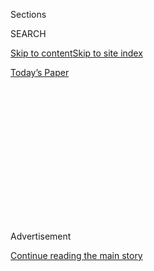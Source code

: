 <div id="app">

<div>

<div>

<div>

<div class="NYTAppHideMasthead css-1q2w90k e1suatyy0">

<div class="section css-ui9rw0 e1suatyy2">

<div class="css-eph4ug er09x8g0">

<div class="css-6n7j50">

</div>

<span class="css-1dv1kvn">Sections</span>

<div class="css-10488qs">

<span class="css-1dv1kvn">SEARCH</span>

</div>

[Skip to content](#site-content)[Skip to site
index](#site-index)

</div>

<div class="css-10698na e1huz5gh0">

</div>

</div>

<div id="masthead-bar-one" class="section hasLinks css-15hmgas e1csuq9d3">

<div class="css-uqyvli e1csuq9d0">

</div>

<div class="css-1uqjmks e1csuq9d1">

</div>

<div class="css-9e9ivx">

[](https://myaccount.nytimes3xbfgragh.onion/auth/login?response_type=cookie&client_id=vi)

</div>

<div class="css-1bvtpon e1csuq9d2">

[Today’s
Paper](https://www.nytimes3xbfgragh.onion/section/todayspaper)

</div>

</div>

</div>

</div>

<div data-aria-hidden="false">

<div id="site-content" data-role="main">

<div>

<div class="css-1aor85t" style="opacity:0.000000001;z-index:-1;visibility:hidden">

<div class="css-1hqnpie">

<div class="css-epjblv">

<span class="css-17xtcya">[Opinion](/section/opinion)</span><span class="css-x15j1o">|</span><span class="css-fwqvlz">Why
Did Hong Kong Delay Its Election — by a
Year?</span>

</div>

<div class="css-k008qs">

<div class="css-1iwv8en">

<span class="css-18z7m18"></span>

<div>

</div>

</div>

<span class="css-1n6z4y">https://nyti.ms/2DvMthi</span>

<div class="css-1705lsu">

<div class="css-4xjgmj">

<div class="css-4skfbu" data-role="toolbar" data-aria-label="Social Media Share buttons, Save button, and Comments Panel with current comment count" data-testid="share-tools">

  - 
  - 
  - 
  - 
    
    <div class="css-6n7j50">
    
    </div>

  - 

</div>

</div>

</div>

</div>

</div>

</div>

<div id="NYT_TOP_BANNER_REGION" class="css-13pd83m">

</div>

<div id="top-wrapper" class="css-1sy8kpn">

<div id="top-slug" class="css-l9onyx">

Advertisement

</div>

[Continue reading the main
story](#after-top)

<div class="ad top-wrapper" style="text-align:center;height:100%;display:block;min-height:250px">

<div id="top" class="place-ad" data-position="top" data-size-key="top">

</div>

</div>

<div id="after-top">

</div>

</div>

<div>

<div class="css-v5btjw etb61u70">

<div class="css-v05ibm etb61u71">

[Opinion](/section/opinion)

</div>

</div>

<div id="sponsor-wrapper" class="css-1hyfx7x">

<div id="sponsor-slug" class="css-19vbshk">

Supported by

</div>

[Continue reading the main
story](#after-sponsor)

<div id="sponsor" class="ad sponsor-wrapper" style="text-align:center;height:100%;display:block">

</div>

<div id="after-sponsor">

</div>

</div>

<div class="css-186x18t">

</div>

<div class="css-1vkm6nb ehdk2mb0">

# Why Did Hong Kong Delay Its Election — by a Year?

</div>

The government blames the pandemic. More likely, it was afraid to lose.

<div class="css-18e8msd">

<div class="css-vp77d3 epjyd6m0">

<div class="css-1baulvz">

By <span class="css-1baulvz last-byline" itemprop="name">Fernando
Cheung</span>

<div class="css-8atqhb">

Mr. Cheung is a member of the Hong Kong Legislative Council.

</div>

</div>

</div>

  - Aug. 2, 2020, <span class="css-epvm6">12:52 p.m.
    ET</span>

  - 
    
    <div class="css-4xjgmj">
    
    <div class="css-d8bdto" data-role="toolbar" data-aria-label="Social Media Share buttons, Save button, and Comments Panel with current comment count" data-testid="share-tools">
    
      - 
      - 
      - 
      - 
        
        <div class="css-6n7j50">
        
        </div>
    
      - 
    
    </div>
    
    </div>

</div>

</div>

<div class="section meteredContent css-1r7ky0e" name="articleBody" itemprop="articleBody">

<div class="css-79elbk" data-testid="photoviewer-wrapper">

<div class="css-z3e15g" data-testid="photoviewer-wrapper-hidden">

</div>

<div class="css-1a48zt4 ehw59r15" data-testid="photoviewer-children">

![<span class="css-16f3y1r e13ogyst0" data-aria-hidden="true">Members of
the Civic Party at a news conference in Hong Kong on Thursday after 12
candidates were barred from running in the legislative election in
September. The next day, the election was
postponed.</span><span class="css-cnj6d5 e1z0qqy90" itemprop="copyrightHolder"><span class="css-1ly73wi e1tej78p0">Credit...</span><span>Kin
Cheung/Associated
Press</span></span>](https://static01.graylady3jvrrxbe.onion/images/2020/08/04/opinion/04cheung/merlin_175103946_901ecb4f-473c-4826-8ac7-a4771835ac6b-articleLarge.jpg?quality=75&auto=webp&disable=upscale)

</div>

</div>

<div class="css-1fanzo5 StoryBodyCompanionColumn">

<div class="css-53u6y8">

HONG KONG — And now, it’s election fraud.

The Chinese Communist Party’s onslaught against the rights and the
freedoms of the Hong Kong people continues. On June 30, it imposed on
the city a new [national security
law](https://www.gld.gov.hk/egazette/pdf/20202448e/egn2020244872.pdf).
Within hours the police arrested people simply for possessing banners
that said “[Hong Kong
Independence](https://twitter.com/hkpoliceforce/status/1278201222457987073).”

On Thursday, the Hong Kong authorities [disqualified 12 candidates from
the pro-democracy
camp](https://www.nytimes3xbfgragh.onion/2020/07/29/world/asia/hong-kong-arrests-security-law.html),
including four sitting legislators, from running in the election for the
Legislative Council, known as LegCo, scheduled for early September: They
questioned the candidates’ sincerity in pledging allegiance to the
government.

An official government statement listed “[expressing an objection in
principle](https://www.info.gov.hk/gia/general/202007/30/P2020073000481.htm)”
to the new national security law as one of the grounds for
disqualification — adding, “There is no question of any political
censorship, restriction of the freedom of speech or deprivation of the
right to stand for elections as alleged by some members of the
community.”

And then on Friday, the Hong Kong authorities announced that the LegCo
election [would be delayed by a
year](https://www.nytimes3xbfgragh.onion/2020/07/31/world/asia/hong-kong-election-delayed.html).

</div>

</div>

<div class="css-1fanzo5 StoryBodyCompanionColumn">

<div class="css-53u6y8">

They cited the coronavirus pandemic as an excuse, but the truth is that
they are afraid their camp would lose the race.

Why else postpone the election so early before voting day? Or for so
long? Over the past few months, elections were successfully held in
[South
Korea](https://www.nytimes3xbfgragh.onion/2020/04/15/world/asia/south-korea-election.html),
[Tokyo](https://www.nytimes3xbfgragh.onion/2020/07/05/world/asia/tokyo-governor-election.html)
and
[Singapore](https://www.nytimes3xbfgragh.onion/2020/07/10/world/asia/singapore-election-results.html)
in the middle of coronavirus outbreaks.

The pro-government camp was humiliated in district council elections in
November, when the opposition won [86 percent of contested
seats.](https://www.nytimes3xbfgragh.onion/2019/11/24/world/asia/hong-kong-election-results.html)
In mid-July more than 600,000 people turned up for[informal primaries
for the opposition
camp](https://hongkongfp.com/2020/07/14/serious-provocation-beijing-blasts-hong-kong-democrat-primaries-after-initial-results-reveal/)
— which Beijing’s representatives in the city later called “a serious
provocation to the current election system.” Not wanting to lose another
election, the pro-government forces have, in effect, canceled it.

And now this postponed election creates a dangerous legislative void —
as well as a gutting dilemma for some of us who are pro-democracy
members of LegCo.

Hong Kong’s election cycle is fixed: Under [the Basic
Law](https://www.basiclaw.gov.hk/en/basiclawtext/images/basiclaw_full_text_en.pdf),
the city’s mini-constitution, legislative elections are to be held every
four years in September. The embattled chief executive, Carrie Lam, has
conceded that this delay does not conform to the law — and so she [is
deferring to the Chinese government in
Beijing](https://www.info.gov.hk/gia/general/202007/31/P2020073101081.htm?fontSize=1)
to decide how a provisional Legislature here should operate.

</div>

</div>

<div class="css-1fanzo5 StoryBodyCompanionColumn">

<div class="css-53u6y8">

It is not known whether that body will function as LegCo usually does,
or if it will meet only in emergency situations. Even if LegCo’s current
session is simply extended, its composition is now unclear: Will the
sitting legislators who were disqualified from contesting the next
election be allowed to continue to serve?

I am one of the 24 members of LegCo from the pro-democracy camp, out of
a total of 70 legislators.

Throughout the years, our camp — which comprises different parties with
different views, though all committed to democratic rights and freedoms
— has received a majority of the popular vote for the seats decided by
direct suffrage. But the Legislature’s design, which reserves [35 seats
for special interest groups](https://www.reo.gov.hk/en/voter/FC.htm) —
many by now dominated or co-opted by pro-Beijing parties — has ensured
that nonetheless we are a minority.

During LegCo’s current term, the government had already disqualified [a
total](https://www.nytimes3xbfgragh.onion/2016/11/08/world/asia/china-hong-kong-sixtus-leung-yau-wai-ching.html)
of [six elected pro-democracy
legislators](https://www.nytimes3xbfgragh.onion/2017/07/14/world/asia/hong-kong-court-pro-democracy-lawmakers.html),
essentially arguing that their allegiance to the idea that Hong Kong is
an integral part of China was in doubt.

If four more pro-democracy members of LegCo are ousted from the
provisional Legislature, we will be reduced to less than one-third of
the seats — the threshold for vetoing major bills, such as changes in
the election system or decisions to impeach legislators.

So what should pro-democracy legislators do?

Do we boycott the interim Legislature in protest or in anticipation that
if we participate, we will be run roughshod over — and adding our
unwilling imprimatur to laws we oppose?

Or do we participate in a sham and do our best to stand our ground,
knowing that if we don’t, grievous laws will be passed for sure?

In the lead-up to Hong Kong’s handover from Britain to China in 1997, a
provisional Legislature was established to transition away from
colonial-era institutions. Many saw it as
[undemocratic](https://www.hrw.org/legacy/press/pro-legi.htm) — its
[members were selected by a Beijing-appointed
committee](https://www.scmp.com/news/hong-kong/education-community/article/2012978/explained-how-hong-kongs-legislative-council-has)
— and the pro-democracy camp at the time [refused to take
par](http://www.ipsnews.net/1996/12/hong-kong-two-legislatures-one-in-hong-kong-one-in-shenzhen/)t.

</div>

</div>

<div class="css-1fanzo5 StoryBodyCompanionColumn">

<div class="css-53u6y8">

Within a year and a half, that provisional LegCo had passed laws that
[restricted freedom of
assembly](https://www.justicecentre.org.hk/framework/uploads/2018/11/HKUPR-Coalition-Fact-Sheet-Freedom-of-Assembly-Rights-and-Public-Order-Ordinance.pdf)
and [freedom of
association](https://hongkongfp.com/2018/07/19/explainer-hong-kong-seeking-ban-pro-independence-party-using-existing-national-security-laws/),
and it had [repealed a law granting collective bargaining powers to
trade
unions](https://www.legco.gov.hk/yr98-99/chinese/hc/papers/hc2711-m1-ec.pdf).
In 1997, it also passed [the Legislative Council
Ordinance](https://www.legco.gov.hk/general/chinese/procedur/companion/chapter_3/mcp-part1-ch3-n11-ce.pdf),
which helped create the unfair structural design of LegCo today.

What more evils will this next provisional Legislature do to Hong Kong?
How can the Chinese Communist Party be prevented from passing laws to
manipulate future elections here — perhaps even allowing people on the
mainland to vote in them?

Beijing’s overarching intentions with Hong Kong are clear, and it’s also
clear by now that the Hong Kong government is doing nothing but
Beijing’s bidding.

Last week, the police arrested four students, ages 16 to 21, [from a
disbanded pro-independence
group](https://www.scmp.com/news/hong-kong/law-and-crime/article/3095240/least-three-core-members-hong-kong-pro-independence);
under the new national security law, they could face a life sentence. On
Friday, the Hong Kong authorities [issued arrest warrants for six
activists
abroad](https://www.nytimes3xbfgragh.onion/reuters/2020/07/31/world/asia/31reuters-hongkong-security-exiles.html?searchResultPosition=9),
including one American citizen.

Academics affiliated with the democracy movement are [being
sacked](https://www.nytimes3xbfgragh.onion/2020/07/28/world/asia/benny-tai-hong-kong-university.html?campaign_id=7&emc=edit_MBAE_p_20200728&instance_id=20720&nl=morning-briefing&regi_id=65413713&section=whatElse&segment_id=34578&te=1&user_id=bd32fbf008e5183a7928ed61)
by [their
universities](https://www.scmp.com/news/hong-kong/politics/article/3046632/occupy-ringleader-shiu-ka-chun-accuses-hong-kong-university).
[Independent
media](https://www.scmp.com/news/hong-kong/law-and-crime/article/3092957/hong-kong-media-tycoon-jimmy-lai-and-12-others-face)
outlets are hounded. A popular satirical TV show produced by Hong Kong’s
public broadcaster [was terminated for mocking the
police](https://hongkongfp.com/2020/05/19/hong-kong-public-broadcaster-axes-satirical-show-hours-after-govt-demands-apology-for-insulting-police/).

Officials are talking about [revising the management of schools and the
curriculum](https://www.scmp.com/news/hong-kong/education/article/3095434/hong-kong-national-security-law-schools-get-new-teaching)
to promote patriotism and a sense of national identity.

Every way I turn, I see red lines being drawn. Anyone who dares to step
over one will be heavily punished.

</div>

</div>

<div class="css-1fanzo5 StoryBodyCompanionColumn">

<div class="css-53u6y8">

The Chinese Communist Party is well aware of [the international
outcry](https://www.state.gov/on-the-postponement-of-hong-kongs-legislative-council-elections/)
over what it is doing to Hong Kong. No matter; it presses on. Is that
about saving face? Is China truly insecure about its national security?
Does it want to change the world order? I can’t tell.

Whatever the motives, Hong Kong has become a battlefield for a contest
between much larger forces, and the immediate casualties are the rule of
law here and the rightful freedoms of the city’s people.

But all this only gives Hong Kongers more reason, and more conviction,
to fight on, and defeat vested interests by defending our values.

Fernando Cheung is a member of the Hong Kong Legislative Council from
the Labour Party.

</div>

</div>

<div>

</div>

<div class="css-1fanzo5 StoryBodyCompanionColumn">

<div class="css-53u6y8">

*The Times is committed to publishing* [*a diversity of
letters*](https://www.nytimes3xbfgragh.onion/2019/01/31/opinion/letters/letters-to-editor-new-york-times-women.html)
*to the editor. We’d like to hear what you think about this or any of
our articles. Here are some*
[*tips*](https://help.nytimes3xbfgragh.onion/hc/en-us/articles/115014925288-How-to-submit-a-letter-to-the-editor)*.
And here’s our email:*
[*letters@NYTimes.com*](mailto:letters@NYTimes.com)*.*

*Follow The New York Times Opinion section on*
[*Facebook*](https://www.facebookcorewwwi.onion/nytopinion)*,* [*Twitter
(@NYTopinion)*](http://twitter.com/NYTOpinion) *and*
[*Instagram*](https://www.instagram.com/nytopinion/)*.*

</div>

</div>

</div>

<div>

</div>

<div>

</div>

<div>

</div>

<div>

<div id="bottom-wrapper" class="css-1ede5it">

<div id="bottom-slug" class="css-l9onyx">

Advertisement

</div>

[Continue reading the main
story](#after-bottom)

<div id="bottom" class="ad bottom-wrapper" style="text-align:center;height:100%;display:block;min-height:90px">

</div>

<div id="after-bottom">

</div>

</div>

</div>

</div>

</div>

## Site Index

<div>

</div>

## Site Information Navigation

  - [© <span>2020</span> <span>The New York Times
    Company</span>](https://help.nytimes3xbfgragh.onion/hc/en-us/articles/115014792127-Copyright-notice)

<!-- end list -->

  - [NYTCo](https://www.nytco.com/)
  - [Contact
    Us](https://help.nytimes3xbfgragh.onion/hc/en-us/articles/115015385887-Contact-Us)
  - [Work with us](https://www.nytco.com/careers/)
  - [Advertise](https://nytmediakit.com/)
  - [T Brand Studio](http://www.tbrandstudio.com/)
  - [Your Ad
    Choices](https://www.nytimes3xbfgragh.onion/privacy/cookie-policy#how-do-i-manage-trackers)
  - [Privacy](https://www.nytimes3xbfgragh.onion/privacy)
  - [Terms of
    Service](https://help.nytimes3xbfgragh.onion/hc/en-us/articles/115014893428-Terms-of-service)
  - [Terms of
    Sale](https://help.nytimes3xbfgragh.onion/hc/en-us/articles/115014893968-Terms-of-sale)
  - [Site
    Map](https://spiderbites.nytimes3xbfgragh.onion)
  - [Help](https://help.nytimes3xbfgragh.onion/hc/en-us)
  - [Subscriptions](https://www.nytimes3xbfgragh.onion/subscription?campaignId=37WXW)

</div>

</div>

</div>

</div>
